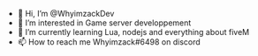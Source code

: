 - 👋 Hi, I’m @WhyimzackDev
- 👀 I’m interested in Game server developpement 
- 🌱 I’m currently learning Lua, nodejs and everything about fiveM
- 📫 How to reach me Whyimzack#6498 on discord


